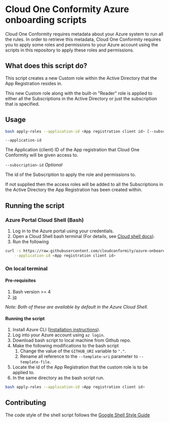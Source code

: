 # Cloud One Conformity Azure onboarding scripts

Cloud One Conformity requires metadata about your Azure system to run all the rules.
In order to retrieve this metadata, Cloud One Conformity requires you to apply some roles and permissions
to your Azure account using the scripts in this repository to apply these roles and permissions.

## What does this script do?

This script creates a new Custom role within the Active Directory that the App Registration resides in.

This new Custom role along with the built-in "Reader" role is applied to either all the Subscriptions in the
Active Directory or just the subscription that is specified.

## Usage

```bash
bash apply-roles --application-id <App registration client id> [--subscription-id <subscription id>]
```

`--application-id`

The Application (client) ID of the App registration that Cloud One Conformity will be given access to.

`--subscription-id` _Optional_

The id of the Subscription to apply the role and permissions to.

If not supplied then the access roles will be added to all the Subscriptions in the Active Directory the App
Registration has been created within.

## Running the script
### Azure Portal Cloud Shell (Bash)

1. Log in to the Azure portal using your credentials.
2. Open a Cloud Shell bash terminal (For details, see [Cloud shell docs](https://docs.microsoft.com/azure/cloud-shell/overview)).
3. Run the following
```bash
curl -s https://raw.githubusercontent.com/cloudconformity/azure-onboarding-scripts/master/apply-roles | bash /dev/stdin \
    --application-id <App registration client id>
```

### On local terminal

#### Pre-requisites
1. Bash version >= 4
2. [jq](https://stedolan.github.io/jq/)

_Note: Both of these are available by default in the Azure Cloud Shell._

#### Running the script
1. Install Azure CLI ([Installation instructions](https://docs.microsoft.com/cli/azure/install-azure-cli?view=azure-cli-latest)).
2. Log into your Azure account using `az login`.
3. Download bash script to local machine from Github repo.
4. Make the following modifications to the bash script
   1. Change the value of the `GITHUB_URI` variable to `"."`.
   2. Rename all reference to the `--template-uri` parameter to `--template-file`.
3. Locate the id of the App Registration that the custom role is to be applied to.
4. In the same directory as the bash script run.
```bash
bash apply-roles --application-id <App registration client id>
```

## Contributing

The code style of the shell script follows the [Google Shell Style Guide](https://google.github.io/styleguide/shellguide.html)
